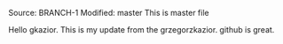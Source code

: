 Source: BRANCH-1
Modified: master
This is master file

Hello gkazior. This is my update from the grzegorzkazior.
github is great.